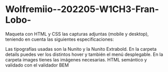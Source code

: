 # Wolfremiio--202205-W1CH3-Fran-Lobo-

Maqueta con HTML y CSS las capturas adjuntas (mobile y desktop), teniendo en cuenta las siguientes especificaciones:

Las tipografías usadas son la Nunito y la Nunito Extrabold.
En la carpeta details puedes ver los distintos hover y también el menú desplegable.
En la carpeta images tienes las imágenes necesarias.
HTML semántico y validado con el validador
BEM
